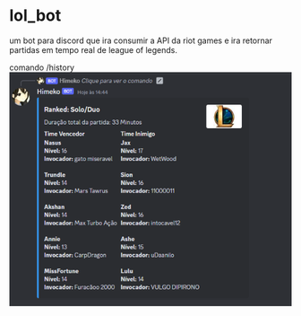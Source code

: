 # lol_bot
um bot para discord que ira consumir a API da riot games e ira retornar partidas em tempo real de league of legends.

comando /history
<img src="/match_history.png">
